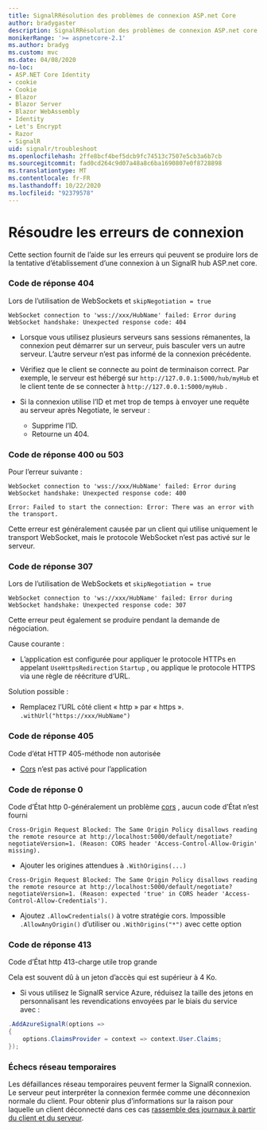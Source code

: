 ```yaml
---
title: SignalRRésolution des problèmes de connexion ASP.net Core
author: bradygaster
description: SignalRRésolution des problèmes de connexion ASP.net core.
monikerRange: '>= aspnetcore-2.1'
ms.author: bradyg
ms.custom: mvc
ms.date: 04/08/2020
no-loc:
- ASP.NET Core Identity
- cookie
- Cookie
- Blazor
- Blazor Server
- Blazor WebAssembly
- Identity
- Let's Encrypt
- Razor
- SignalR
uid: signalr/troubleshoot
ms.openlocfilehash: 2ffe8bcf4bef5dcb9fc74513c7507e5cb3a6b7cb
ms.sourcegitcommit: fad0cd264c9d07a48a8c6ba1690807e0f8728898
ms.translationtype: MT
ms.contentlocale: fr-FR
ms.lasthandoff: 10/22/2020
ms.locfileid: "92379578"
---
```

# <a name="troubleshoot-connection-errors"></a>Résoudre les erreurs de connexion

Cette section fournit de l’aide sur les erreurs qui peuvent se produire lors de la tentative d’établissement d’une connexion à un SignalR hub ASP.net core.

### <a name="response-code-404"></a>Code de réponse 404

Lors de l’utilisation de WebSockets et `skipNegotiation = true`
```log
WebSocket connection to 'wss://xxx/HubName' failed: Error during WebSocket handshake: Unexpected response code: 404
```

* Lorsque vous utilisez plusieurs serveurs sans sessions rémanentes, la connexion peut démarrer sur un serveur, puis basculer vers un autre serveur. L’autre serveur n’est pas informé de la connexion précédente.
* Vérifiez que le client se connecte au point de terminaison correct. Par exemple, le serveur est hébergé sur `http://127.0.0.1:5000/hub/myHub` et le client tente de se connecter à `http://127.0.0.1:5000/myHub` .
* Si la connexion utilise l’ID et met trop de temps à envoyer une requête au serveur après Negotiate, le serveur :

  * Supprime l’ID.
  * Retourne un 404.

### <a name="response-code-400-or-503"></a>Code de réponse 400 ou 503

Pour l’erreur suivante :

```log
WebSocket connection to 'wss://xxx/HubName' failed: Error during WebSocket handshake: Unexpected response code: 400

Error: Failed to start the connection: Error: There was an error with the transport.
```

Cette erreur est généralement causée par un client qui utilise uniquement le transport WebSocket, mais le protocole WebSocket n’est pas activé sur le serveur.

### <a name="response-code-307"></a>Code de réponse 307

Lors de l’utilisation de WebSockets et `skipNegotiation = true`
```log
WebSocket connection to 'ws://xxx/HubName' failed: Error during WebSocket handshake: Unexpected response code: 307
```

Cette erreur peut également se produire pendant la demande de négociation.

Cause courante :
* L’application est configurée pour appliquer le protocole HTTPs en appelant `UseHttpsRedirection` `Startup` , ou applique le protocole HTTPS via une règle de réécriture d’URL.

Solution possible :
* Remplacez l’URL côté client « http » par « https ». `.withUrl("https://xxx/HubName")`

### <a name="response-code-405"></a>Code de réponse 405

Code d’état HTTP 405-méthode non autorisée

* [Cors](xref:signalr/security#cross-origin-resource-sharing) n’est pas activé pour l’application

### <a name="response-code-0"></a>Code de réponse 0

Code d’État http 0-généralement un problème [cors](xref:signalr/security#cross-origin-resource-sharing) , aucun code d’État n’est fourni

```log
Cross-Origin Request Blocked: The Same Origin Policy disallows reading the remote resource at http://localhost:5000/default/negotiate?negotiateVersion=1. (Reason: CORS header 'Access-Control-Allow-Origin' missing).
```

* Ajouter les origines attendues à `.WithOrigins(...)`

```log
Cross-Origin Request Blocked: The Same Origin Policy disallows reading the remote resource at http://localhost:5000/default/negotiate?negotiateVersion=1. (Reason: expected 'true' in CORS header 'Access-Control-Allow-Credentials').
```

* Ajoutez `.AllowCredentials()` à votre stratégie cors. Impossible `.AllowAnyOrigin()` d’utiliser ou `.WithOrigins("*")` avec cette option

### <a name="response-code-413"></a>Code de réponse 413

Code d’État http 413-charge utile trop grande

Cela est souvent dû à un jeton d’accès qui est supérieur à 4 Ko.

* Si vous utilisez le SignalR service Azure, réduisez la taille des jetons en personnalisant les revendications envoyées par le biais du service avec :
```csharp
.AddAzureSignalR(options =>
{
    options.ClaimsProvider = context => context.User.Claims;
});
```

### <a name="transient-network-failures"></a>Échecs réseau temporaires

Les défaillances réseau temporaires peuvent fermer la SignalR connexion. Le serveur peut interpréter la connexion fermée comme une déconnexion normale du client. Pour obtenir plus d’informations sur la raison pour laquelle un client déconnecté dans ces cas [rassemble des journaux à partir du client et du serveur](xref:signalr/diagnostics).